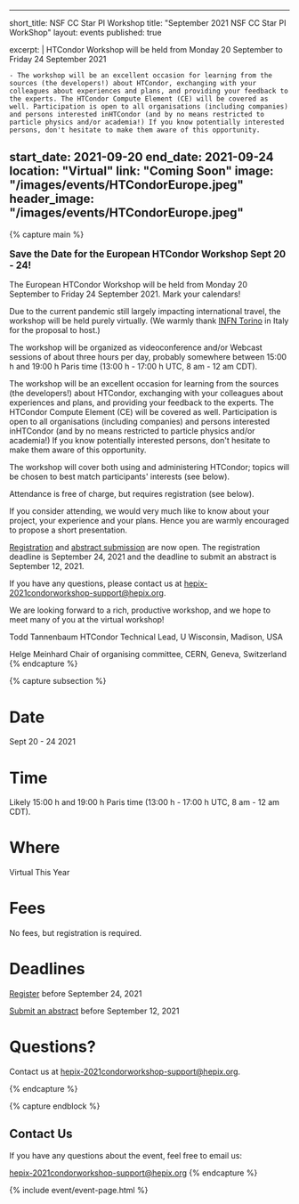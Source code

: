 
---
short_title: NSF CC Star PI Workshop 
title: "September 2021 NSF CC Star PI WorkShop"
layout: events
published: true

excerpt: |
    HTCondor Workshop will be held from Monday 20 September to Friday 24 September 2021
    
    - The workshop will be an excellent occasion for learning from the sources (the developers!) about HTCondor, exchanging with your colleagues about experiences and plans, and providing your feedback to the experts. The HTCondor Compute Element (CE) will be covered as well. Participation is open to all organisations (including companies) and persons interested inHTCondor (and by no means restricted to particle physics and/or academia!) If you know potentially interested persons, don't hesitate to make them aware of this opportunity.
    
   
start_date: 2021-09-20
end_date: 2021-09-24
location: "Virtual"
link: "Coming Soon"
image: "/images/events/HTCondorEurope.jpeg"
header_image: "/images/events/HTCondorEurope.jpeg"
---

{% capture main %}

<p style="font-size: larger; font-weight: bold;">Save the Date for the European HTCondor Workshop Sept 20 - 24!</p>


The European HTCondor Workshop will be held from Monday 20 September to Friday 24 September 2021. Mark your calendars!

Due to the current pandemic still largely impacting international travel, the workshop will be held purely virtually. (We warmly thank [INFN Torino](https://www.to.infn.it/) in Italy for the proposal to host.)

The workshop will be organized as videoconference and/or Webcast sessions of about three hours per day, probably somewhere between 15:00 h and
19:00 h Paris time (13:00 h - 17:00 h UTC, 8 am - 12 am CDT).

The workshop will be an excellent occasion for learning from the sources (the developers!) about HTCondor, exchanging with your colleagues about
experiences and plans, and providing your feedback to the experts. The HTCondor Compute Element (CE) will be covered as well. Participation is
open to all organisations (including companies) and persons interested inHTCondor (and by no means restricted to particle physics and/or academia!)
If you know potentially interested persons, don't hesitate to make them aware of this opportunity.

The workshop will cover both using and administering HTCondor; topics will be chosen to best match participants' interests (see below).

Attendance is free of charge, but requires registration (see below).

If you consider attending, we would very much like to know about your project, your experience and your plans. Hence you are warmly encouraged
to propose a short presentation.

[Registration](https://indico.cern.ch/event/1059494/registrations/74555/) and [abstract submission](https://indico.cern.ch/event/1059494/abstracts/) are now open. The registration deadline is September 24, 2021 and the deadline to submit an abstract is September 12, 2021. 

If you have any questions, please contact us at <hepix-2021condorworkshop-support@hepix.org>.

We are looking forward to a rich, productive workshop, and we hope to meet many of you at the virtual workshop!

Todd Tannenbaum
HTCondor Technical Lead, U Wisconsin, Madison, USA

Helge Meinhard
Chair of organising committee, CERN, Geneva, Switzerland
{% endcapture %}


{% capture subsection %}
# Date

Sept 20 - 24 2021

# Time

Likely 15:00 h and 19:00 h Paris time (13:00 h - 17:00 h UTC, 8 am - 12 am CDT).

 
# Where

Virtual This Year


# Fees

No fees, but registration is required.

# Deadlines
[Register](https://indico.cern.ch/event/1059494/registrations/74555/) before September 24, 2021  

[Submit an abstract](https://indico.cern.ch/event/1059494/abstracts/) before September 12, 2021

# Questions?

Contact us at <hepix-2021condorworkshop-support@hepix.org>. 

{% endcapture %}

{% capture endblock %}
## Contact Us


If you have any questions about the event, feel free to email us:

<hepix-2021condorworkshop-support@hepix.org>
{% endcapture %}

{% include event/event-page.html %}




